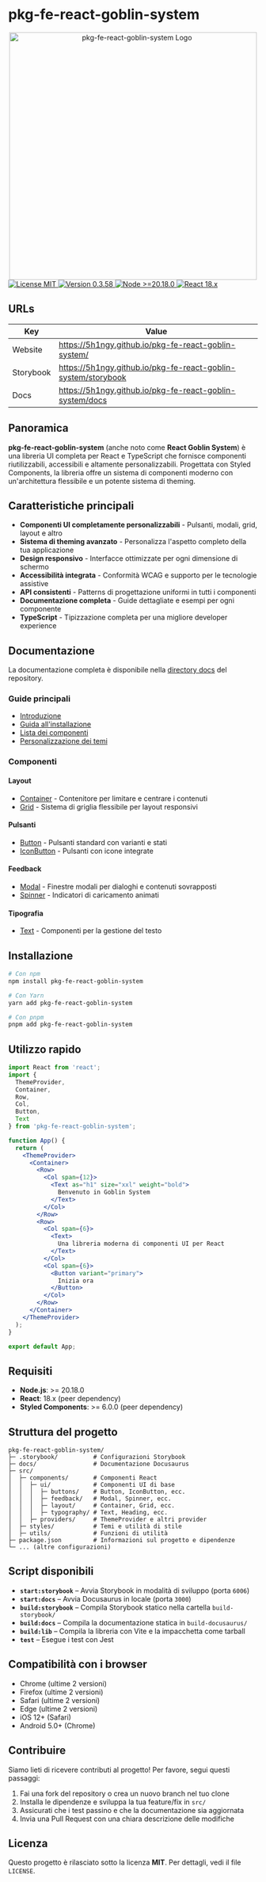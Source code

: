 # pkg-fe-react-goblin-system

<div align="center">
  <img src="assets/logo.png" alt="pkg-fe-react-goblin-system Logo" width="500">
</div>

<div align="start">
  <a href="LICENSE">
    <img src="https://img.shields.io/badge/License-MIT-green.svg" alt="License MIT">
  </a>
  <a href="package.json">
    <img src="https://img.shields.io/badge/version-0.3.58-blue" alt="Version 0.3.58">
  </a>
  <a href="#">
    <img src="https://img.shields.io/badge/node-%3E%3D20.18.0-blue" alt="Node >=20.18.0">
  </a>
  <a href="#">
    <img src="https://img.shields.io/badge/react-18.x-blue" alt="React 18.x">
  </a>
</div>

## URLs

| Key       | Value                                                                           |
|-----------|---------------------------------------------------------------------------------|
| Website   | https://5h1ngy.github.io/pkg-fe-react-goblin-system/                            |
| Storybook | https://5h1ngy.github.io/pkg-fe-react-goblin-system/storybook                   |
| Docs      | https://5h1ngy.github.io/pkg-fe-react-goblin-system/docs                        |

## Panoramica

**pkg-fe-react-goblin-system** (anche noto come **React Goblin System**) è una libreria UI completa per React e TypeScript che fornisce componenti riutilizzabili, accessibili e altamente personalizzabili. Progettata con Styled Components, la libreria offre un sistema di componenti moderno con un'architettura flessibile e un potente sistema di theming.

## Caratteristiche principali

- **Componenti UI completamente personalizzabili** - Pulsanti, modali, grid, layout e altro
- **Sistema di theming avanzato** - Personalizza l'aspetto completo della tua applicazione
- **Design responsivo** - Interfacce ottimizzate per ogni dimensione di schermo
- **Accessibilità integrata** - Conformità WCAG e supporto per le tecnologie assistive
- **API consistenti** - Patterns di progettazione uniformi in tutti i componenti
- **Documentazione completa** - Guide dettagliate e esempi per ogni componente
- **TypeScript** - Tipizzazione completa per una migliore developer experience

## Documentazione

La documentazione completa è disponibile nella [directory docs](./docs/docs/intro.md) del repository.

### Guide principali

- [Introduzione](./docs/docs/intro.md)
- [Guida all'installazione](./docs/docs/getting-started.md)
- [Lista dei componenti](./docs/docs/components/index.md)
- [Personalizzazione dei temi](./docs/docs/theming/index.md)

### Componenti

#### Layout
- [Container](./docs/docs/components/layout/container.md) - Contenitore per limitare e centrare i contenuti
- [Grid](./docs/docs/components/layout/grid.md) - Sistema di griglia flessibile per layout responsivi

#### Pulsanti
- [Button](./docs/docs/components/buttons/button.md) - Pulsanti standard con varianti e stati
- [IconButton](./docs/docs/components/buttons/iconbutton.md) - Pulsanti con icone integrate

#### Feedback
- [Modal](./docs/docs/components/feedback/modal.md) - Finestre modali per dialoghi e contenuti sovrapposti
- [Spinner](./docs/docs/components/feedback/spinner.md) - Indicatori di caricamento animati

#### Tipografia
- [Text](./docs/docs/components/typography/text.md) - Componenti per la gestione del testo

## Installazione

```bash
# Con npm
npm install pkg-fe-react-goblin-system

# Con Yarn
yarn add pkg-fe-react-goblin-system

# Con pnpm
pnpm add pkg-fe-react-goblin-system
```

## Utilizzo rapido

```jsx
import React from 'react';
import { 
  ThemeProvider, 
  Container, 
  Row, 
  Col, 
  Button, 
  Text 
} from 'pkg-fe-react-goblin-system';

function App() {
  return (
    <ThemeProvider>
      <Container>
        <Row>
          <Col span={12}>
            <Text as="h1" size="xxl" weight="bold">
              Benvenuto in Goblin System
            </Text>
          </Col>
        </Row>
        <Row>
          <Col span={6}>
            <Text>
              Una libreria moderna di componenti UI per React
            </Text>
          </Col>
          <Col span={6}>
            <Button variant="primary">
              Inizia ora
            </Button>
          </Col>
        </Row>
      </Container>
    </ThemeProvider>
  );
}

export default App;
```

## Requisiti

- **Node.js**: >= 20.18.0
- **React**: 18.x (peer dependency)  
- **Styled Components**: >= 6.0.0 (peer dependency)

## Struttura del progetto

```
pkg-fe-react-goblin-system/
├─ .storybook/          # Configurazioni Storybook
├─ docs/                # Documentazione Docusaurus
├─ src/
│  ├─ components/       # Componenti React
│  │  ├─ ui/            # Componenti UI di base
│  │  │  ├─ buttons/    # Button, IconButton, ecc.
│  │  │  ├─ feedback/   # Modal, Spinner, ecc.
│  │  │  ├─ layout/     # Container, Grid, ecc.
│  │  │  ├─ typography/ # Text, Heading, ecc.
│  │  ├─ providers/     # ThemeProvider e altri provider
│  ├─ styles/           # Temi e utilità di stile
│  ├─ utils/            # Funzioni di utilità
├─ package.json         # Informazioni sul progetto e dipendenze
└─ ... (altre configurazioni)
```

## Script disponibili

- **`start:storybook`** – Avvia Storybook in modalità di sviluppo (porta `6006`)
- **`start:docs`** – Avvia Docusaurus in locale (porta `3000`)
- **`build:storybook`** – Compila Storybook statico nella cartella `build-storybook/`
- **`build:docs`** – Compila la documentazione statica in `build-docusaurus/`
- **`build:lib`** – Compila la libreria con Vite e la impacchetta come tarball
- **`test`** – Esegue i test con Jest

## Compatibilità con i browser

- Chrome (ultime 2 versioni)
- Firefox (ultime 2 versioni)
- Safari (ultime 2 versioni)
- Edge (ultime 2 versioni)
- iOS 12+ (Safari)
- Android 5.0+ (Chrome)

## Contribuire

Siamo lieti di ricevere contributi al progetto! Per favore, segui questi passaggi:

1. Fai una fork del repository o crea un nuovo branch nel tuo clone
2. Installa le dipendenze e sviluppa la tua feature/fix in `src/`
3. Assicurati che i test passino e che la documentazione sia aggiornata
4. Invia una Pull Request con una chiara descrizione delle modifiche

## Licenza

Questo progetto è rilasciato sotto la licenza **MIT**. Per dettagli, vedi il file `LICENSE`.